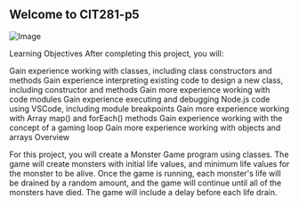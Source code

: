 ## Welcome to CIT281-p5
![Image](https://images.pexels.com/photos/270348/pexels-photo-270348.jpeg?auto=compress&cs=tinysrgb&dpr=2&h=750&w=1260)

Learning Objectives
After completing this project, you will:

Gain experience working with classes, including class constructors and methods Gain experience interpreting existing code to design a new class, including constructor and methods Gain more experience working with code modules Gain experience executing and debugging Node.js code using VSCode, including module breakpoints Gain more experience working with Array map() and forEach() methods Gain experience working with the concept of a gaming loop Gain more experience working with objects and arrays Overview

For this project, you will create a Monster Game program using classes. The game will create monsters with initial life values, and minimum life values for the monster to be alive. Once the game is running, each monster's life will be drained by a random amount, and the game will continue until all of the monsters have died. The game will include a delay before each life drain.
